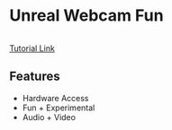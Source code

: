 # Unreal Webcam Fun

<img src="" />

[Tutorial Link]()

## Features

- Hardware Access
- Fun + Experimental
- Audio + Video
